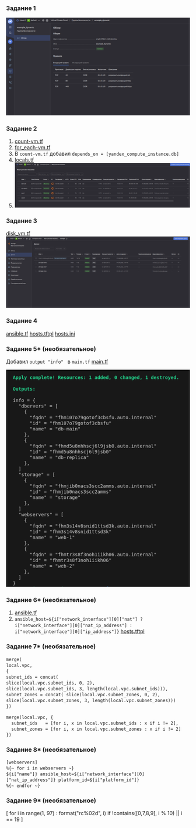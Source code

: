### Задание 1
![](https://github.com/GlubuchikAr/ter-homeworks/blob/master/03/1-1.png)

### Задание 2
1. [count-vm.tf](https://github.com/GlubuchikAr/ter-homeworks/blob/master/03/src/count-vm.tf)
2. [for_each-vm.tf](https://github.com/GlubuchikAr/ter-homeworks/blob/master/03/src/for_each-vm.tf)
3. В `count-vm.tf` добавил `depends_on = [yandex_compute_instance.db]`
4. [locals.tf](https://github.com/GlubuchikAr/ter-homeworks/blob/master/03/src/locals.tf)
5. ![](https://github.com/GlubuchikAr/ter-homeworks/blob/master/03/2-1.png)

### Задание 3
[disk_vm.tf](https://github.com/GlubuchikAr/ter-homeworks/blob/master/03/src/disk_vm.tf)
![](https://github.com/GlubuchikAr/ter-homeworks/blob/master/03/3-1.png)

### Задание 4
[ansible.tf](https://github.com/GlubuchikAr/ter-homeworks/blob/master/03/src/ansible.tf)
[hosts.tftpl](https://github.com/GlubuchikAr/ter-homeworks/blob/master/03/src/hosts.tftpl)
[hosts.ini](https://github.com/GlubuchikAr/ter-homeworks/blob/master/03/src/hosts.ini)

### Задание 5* (необязательное)
Добавил ```output "info" ``` в `main.tf`
[main.tf](https://github.com/GlubuchikAr/ter-homeworks/blob/master/03/src/main.tf)

![](https://github.com/GlubuchikAr/ter-homeworks/blob/master/03/5-1.png)

### Задание 6* (необязательное)
1. [ansible.tf](https://github.com/GlubuchikAr/ter-homeworks/blob/master/03/src/ansible.tf)
2. ```ansible_host=${i["network_interface"][0]["nat"] ? i["network_interface"][0]["nat_ip_address"] : i["network_interface"][0]["ip_address"]}```
[hosts.tftpl](https://github.com/GlubuchikAr/ter-homeworks/blob/master/03/src/hosts.tftpl)

### Задание 7* (необязательное)
```
merge(
local.vpc, 
{ 
subnet_ids = concat(
slice(local.vpc.subnet_ids, 0, 2),
slice(local.vpc.subnet_ids, 3, length(local.vpc.subnet_ids))),
subnet_zones = concat( slice(local.vpc.subnet_zones, 0, 2),
slice(local.vpc.subnet_zones, 3, length(local.vpc.subnet_zones)))
})
```
```
merge(local.vpc, {
  subnet_ids   = [for i, x in local.vpc.subnet_ids : x if i != 2],
  subnet_zones = [for i, x in local.vpc.subnet_zones : x if i != 2]
})
```

### Задание 8* (необязательное)
```
[webservers]
%{~ for i in webservers ~}
${i["name"]} ansible_host=${i["network_interface"][0]["nat_ip_address"]} platform_id=${i["platform_id"]}
%{~ endfor ~}
```

### Задание 9* (необязательное)
[ for i in range(1, 97) : format("rc%02d", i) if !contains([0,7,8,9], i % 10) || i == 19 ]
  